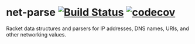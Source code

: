 # net-parse [![Build Status](https://travis-ci.org/jackfirth/compose-app.svg?branch=master)](https://travis-ci.org/jackfirth/compose-app) [![codecov](https://codecov.io/gh/jackfirth/net-parse/branch/master/graph/badge.svg)](https://codecov.io/gh/jackfirth/net-parse)

Racket data structures and parsers for IP addresses, DNS names, URIs, and other networking values.
